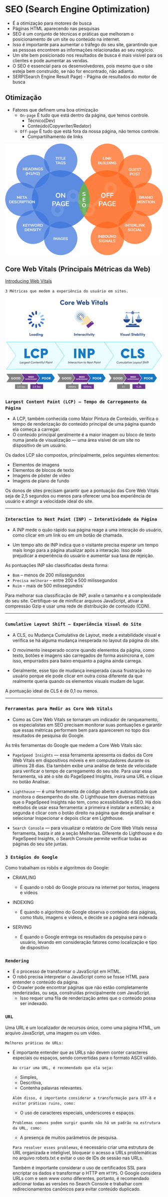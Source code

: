 # SEO (Search Engine Optimization)

  - É a otimização para motores de busca
  - Páginas HTML aparecendo nas pesquisas
  - SEO é um conjunto de técnicas e práticas que melhoram o posicionamento de um site ou conteúdo na internet. 
  - Isso é importante para aumentar o tráfego do seu site, garantindo que as pessoas encontrem as informações relacionadas ao seu negócio. 
  - Um site bem posicionado nos resultados de busca é mais visível para os clientes e pode aumentar as vendas. 
  - O SEO é essencial para os desenvolvedores, pois mesmo que o site esteja bem construído, se não for encontrado, não adianta.
  - SERP(Search Engine Result Page) - Página de resultados do motor de busca 

## Otimização
  - Fatores que definem uma boa otimização
    - `On-page` 
      É tudo que está dentro da página, que temos controle.
      - Técnico(Dev)
      - Conteúdo(Copywriter/Redator)
    - `Off-page`
      É tudo que está fora da nossa página, não temos controle.
      - Compartilhamento de links

  ![imageOnPage-OffPage](./assets/OnPage-OffPage.webp)

## Core Web Vitals (Principais Métricas da Web)
  [Introducing Web Vitals](https://blog.chromium.org/2020/05/introducing-web-vitals-essential-metrics.html)

  `3 Métricas que medem a experiência do usuário em sites.`

  ![imageCoreWebVitals](/assets/core-web-vitals.webp)
  
### `Largest Content Paint (LCP) — Tempo de Carregamento da Página`

  - A LCP, também conhecida como Maior Pintura de Conteúdo, verifica o tempo de renderização do conteúdo principal de uma página quando ela começa a carregar. 
  - O conteúdo principal geralmente é a maior imagem ou bloco de texto numa janela de visualização — uma área visível de um site no dispositivo de um usuário.

  Os dados LCP são compostos, principalmente, pelos seguintes elementos:

  - Elementos de imagens
  - Elementos de blocos de texto
  - Imagens de pôster de vídeo
  - Imagens de plano de fundo

  Os donos de sites precisam garantir que a pontuação das Core Web Vitals seja de 2,5 segundos ou menos para oferecer uma boa experiência de usuário e atingir a velocidade ideal do site.

---
### `Interaction to Next Paint (INP) — Interatividade da Página`

  - A INP mede o quão rápido sua página reage a uma interação do usuário, como clicar em um link ou em um botão de chamada.

  - Um tempo alto de INP indica que o visitante precisa esperar um tempo mais longo para a página atualizar após a interação. Isso pode prejudicar a experiência do usuário e aumentar sua taxa de rejeição.

  As pontuações INP são classificadas desta forma:

  - `Bom` – menos de 200 milissegundos
  - `Precisa melhorar` – entre 200 e 500 milissegundos
  - `Ruim` – mais de 500 milissegundos`

  Para melhorar sua classificação de INP, avalie o tamanho e a complexidade do seu site. Certifique-se de minificar arquivos JavaScript, ativar a compressão Gzip e usar uma rede de distribuição de conteúdo (CDN).

---
### `Cumulative Layout Shift — Experiência Visual do Site`

  - A CLS, ou Mudança Cumulativa de Layout, mede a estabilidade visual e verifica se há alguma mudança inesperada no layout da página do site.

  - O movimento inesperado ocorre quando elementos da página, como texto, botões e imagens são carregados de forma assíncrona e, com isso, empurrados para baixo enquanto a página ainda carrega.

  - Geralmente, esse tipo de mudança inesperada causa frustração no usuário porque ele pode clicar em outra coisa diferente da que realmente queria quando os elementos visuais mudam de lugar.

  A pontuação ideal de CLS é de 0,1 ou menos.

---
### `Ferramentas para Medir as Core Web Vitals`

  - Como as Core Web Vitals se tornaram um indicador de ranqueamento, os especialistas em SEO precisam monitorar suas pontuações e garantir que essas métricas performem bem para aparecerem no topo dos resultados de pesquisa do Google.

  As três ferramentas do Google que medem a Core Web Vitals são:

  - `PageSpeed Insights` — essa ferramenta apresenta os dados da Core Web Vitals em dispositivos móveis e em computadores durante os últimos 28 dias. Ela também exibe uma análise de teste de velocidade para verificar o tempo de carregamento do seu site. Para usar essa ferramenta, vá até o site do PageSpeed Insights, insira uma URL e clique no botão Analisar.

  - `Lighthouse` — é uma ferramenta de código aberto e automatizada que monitora o desempenho do site. O Lighthouse tem diversas métricas que o PageSpeed Insights não tem, como acessibilidade e SEO. Há dois métodos de usar essa ferramenta: a primeira é instalar a extensão; a segunda é clicar com o botão direito na página que deseja analisar e selecionar Inspecionar e depois clicar em Lighthouse.

  - `Search Console` — para visualizar o relatório de Core Web Vitals nessa ferramenta, basta ir até a seção Melhorias. Diferente do Lighthouse e do PageSpeed Insights, o Search Console permite verificar todas as páginas do seu site juntas.

### `3 Estágios do Google`
  Como trabalham os robôs e algoritmos do Google:

  - CRAWLING
    - É quando o robô do Google procura na internet por textos, imagens e vídeos
    
  - INDEXING
    - É quando o algoritmo do Google observa o conteúdo das páginas, como título, 
      imagens e vídeos, e decide se a página será indexada
    
  - SERVING
    - É quando o Google entrega os resultados da pesquisa para o usuário, levando 
      em consideração fatores como localização e tipo de dispositivo

### `Rendering`

  - É o processo de transformar o JavaScript em HTML. 
  - O robô precisa interpretar o JavaScript como se fosse HTML para entender o conteúdo da página.
  - O Crawler pode encontrar páginas que não estão completamente renderizadas, ou seja, construídas principalmente com JavaScript. 
    - Isso requer uma fila de renderização antes que o conteúdo possa ser indexado. 

### `URL`
  
  Uma URL é um localizador de recursos único, como uma página HTML, um arquivo JavaScript, uma imagem ou um vídeo. 

  `Melhores práticas de URLs:`
    
  - É importante entender que as URLs não devem conter caracteres especiais ou espaços, 
  sendo convertidas para o formato ASCII válido. 
    
    `Ao criar uma URL, é recomendado que ela seja:`
      - Simples, 
      - Descritiva,
      - Contenha palavras relevantes. 
      
      `Além disso, é importante considerar a transformação para UTF-8 e evitar práticas ruins, como:`
      - O uso de caracteres especiais, underscores e espaços. 

      `Problemas comuns podem surgir quando não há um padrão na estrutura da URL, como:`
      - A presença de muitos parâmetros de pesquisa. 
      
      `Para resolver esses problemas`, é necessário criar uma estrutura de URL organizada e inteligível, 
      bloquear o acesso a URLs problemáticas no arquivo robots.txt e evitar o uso de IDs de sessão nas URLs. 
      
      Também é importante considerar o uso de certificados SSL para encriptar os dados e transformar o HTTP em `HTTPS`. 
      O Google considera URLs com e sem www como diferentes, portanto, é recomendado adicionar todas as versões no 
      Search Console e trabalhar com redirecionamentos canônicos para evitar conteúdo duplicado.
      